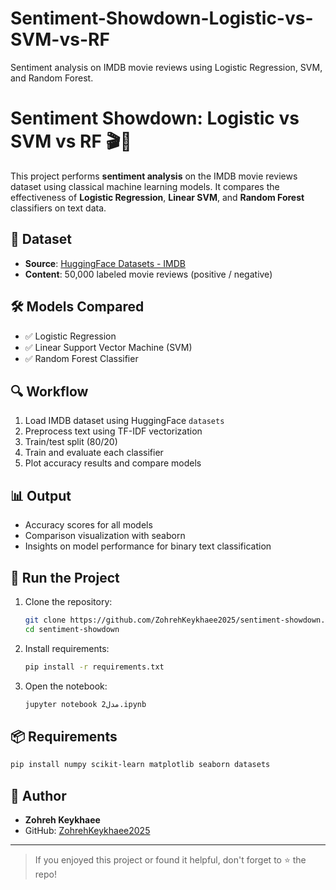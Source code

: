 # Sentiment-Showdown-Logistic-vs-SVM-vs-RF
 Sentiment analysis on IMDB movie reviews using Logistic Regression, SVM, and Random Forest.
# Sentiment Showdown: Logistic vs SVM vs RF 🎬🧠

This project performs **sentiment analysis** on the IMDB movie reviews dataset using classical machine learning models. It compares the effectiveness of **Logistic Regression**, **Linear SVM**, and **Random Forest** classifiers on text data.

## 📁 Dataset

- **Source**: [HuggingFace Datasets - IMDB](https://huggingface.co/datasets/imdb)
- **Content**: 50,000 labeled movie reviews (positive / negative)

## 🛠️ Models Compared

- ✅ Logistic Regression  
- ✅ Linear Support Vector Machine (SVM)  
- ✅ Random Forest Classifier  

## 🔍 Workflow

1. Load IMDB dataset using HuggingFace `datasets`
2. Preprocess text using TF-IDF vectorization
3. Train/test split (80/20)
4. Train and evaluate each classifier
5. Plot accuracy results and compare models

## 📊 Output

- Accuracy scores for all models
- Comparison visualization with seaborn
- Insights on model performance for binary text classification

## 🚀 Run the Project

1. Clone the repository:
   ```bash
   git clone https://github.com/ZohrehKeykhaee2025/sentiment-showdown.git
   cd sentiment-showdown
   ```

2. Install requirements:
   ```bash
   pip install -r requirements.txt
   ```

3. Open the notebook:
   ```bash
   jupyter notebook مدل2.ipynb
   ```

## 📦 Requirements

```bash
pip install numpy scikit-learn matplotlib seaborn datasets
```

## 👤 Author

- **Zohreh Keykhaee**  
- GitHub: [ZohrehKeykhaee2025](https://github.com/ZohrehKeykhaee2025)

---

> If you enjoyed this project or found it helpful, don't forget to ⭐ the repo!
